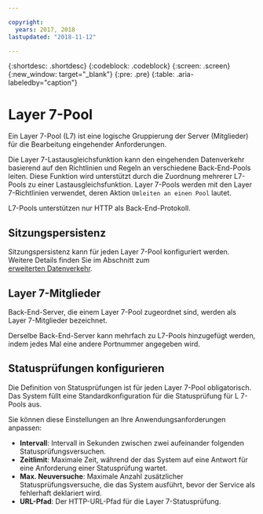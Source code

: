 ```yaml
---

copyright:
  years: 2017, 2018
lastupdated: "2018-11-12"

---
```


{:shortdesc: .shortdesc}
{:codeblock: .codeblock}
{:screen: .screen}
{:new_window: target="_blank"}
{:pre: .pre}
{:table: .aria-labeledby="caption"}

# Layer 7-Pool
Ein Layer 7-Pool (L7) ist eine logische Gruppierung der Server (Mitglieder) für die Bearbeitung eingehender Anforderungen. 

Die Layer 7-Lastausgleichsfunktion kann den eingehenden Datenverkehr basierend auf den Richtlinien und Regeln an verschiedene Back-End-Pools leiten. Diese Funktion wird unterstützt durch die Zuordnung mehrerer L7-Pools zu einer Lastausgleichsfunktion. Layer 7-Pools werden mit den Layer 7-Richtlinien verwendet, deren Aktion `Umleiten an einen Pool` lautet. 

L7-Pools unterstützen nur HTTP als Back-End-Protokoll. 

## Sitzungspersistenz
Sitzungspersistenz kann für jeden Layer 7-Pool konfiguriert werden. Weitere Details finden Sie im Abschnitt zum  
[erweiterten Datenverkehr](advanced-traffic.html). 

## Layer 7-Mitglieder

Back-End-Server, die einem Layer 7-Pool zugeordnet sind, werden als Layer 7-Mitglieder bezeichnet. 

Derselbe Back-End-Server kann mehrfach zu L7-Pools hinzugefügt werden, indem jedes Mal eine andere Portnummer angegeben wird. 

## Statusprüfungen konfigurieren
Die Definition von Statusprüfungen ist für jeden Layer 7-Pool obligatorisch. Das System füllt eine Standardkonfiguration für die Statusprüfung für L 7-Pools aus. 

Sie können diese Einstellungen an Ihre Anwendungsanforderungen anpassen: 

 * **Intervall**: Intervall in Sekunden zwischen zwei aufeinander folgenden Statusprüfungsversuchen. 
 * **Zeitlimit**: Maximale Zeit, während der das System auf eine Antwort für eine Anforderung einer Statusprüfung wartet. 
 * **Max. Neuversuche**: Maximale Anzahl zusätzlicher Statusprüfungsversuche, die das System ausführt, bevor der Service als fehlerhaft deklariert wird. 
 * **URL-Pfad**: Der HTTP-URL-Pfad für die Layer 7-Statusprüfung. 
